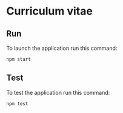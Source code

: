 # Curriculum vitae

## Run

To launch the application run this command:

```
npm start
```

## Test

To test the application run this command:

```
npm test
```
